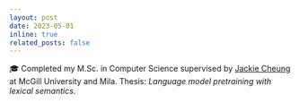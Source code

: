 ```yaml
---
layout: post
date: 2023-05-01
inline: true
related_posts: false
---
```


🎓 Completed my M.Sc. in Computer Science supervised by [Jackie Cheung](https://www.cs.mcgill.ca/~jcheung/index.html) at McGill University and Mila. Thesis: *Language model pretraining with lexical semantics*. 